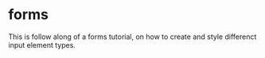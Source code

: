 # forms

This is follow along of a forms tutorial, on how to create and style differenct input element types.
